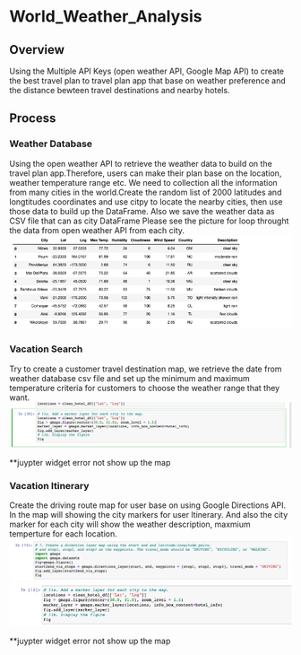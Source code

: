 # World_Weather_Analysis

## Overview
Using the Multiple API Keys (open weather API, Google Map API) to create the best travel plan to travel plan app that base on weather preference and the distance bewteen travel destinations and nearby hotels.

## Process
### Weather Database
Using the open weather API to retrieve the weather data to build on the travel plan app.Therefore, users can make their plan base on the location, weather temperature range etc. We need to collection all the information from many cities in the world.Create the random list of 2000 latitudes and longtitudes coordinates and use citpy to locate the nearby cities, then use those data to build up the DataFrame. Also we save the weather data as CSV file that can as city DataFrame
Please see the picture for loop throught the data from open weather API from each city.
![weather_Data](https://github.com/JoJofia/World_Weather_Analysis/blob/2c50dcd1e6e646cf4c7535a9a2331bd3d5a8b7a3/Weather_Database/Weather_Database.png)

### Vacation Search
Try to create a customer travel destination map, we retrieve the date from weather database csv file and set up the minimum and maximum temperature criteria for customers to choose the weather range that they want.
![WeatherPy vacation map](https://github.com/JoJofia/World_Weather_Analysis/blob/2c50dcd1e6e646cf4c7535a9a2331bd3d5a8b7a3/Vacation_Search/WeatherPy_vacation_map.png)

**juypter widget error not show up the map


### Vacation ltinerary
Create the driving route map for user base on using Google Directions API. In the map will showing the city markers for user ltinerary. And also the city marker for each city will show the weather description, maxmium temperture for each location.
![weather travel map](https://github.com/JoJofia/World_Weather_Analysis/blob/2c50dcd1e6e646cf4c7535a9a2331bd3d5a8b7a3/Vacation_Itinerary/WeatherPy_travel_map.png)
![weather travel map markers](https://github.com/JoJofia/World_Weather_Analysis/blob/2c50dcd1e6e646cf4c7535a9a2331bd3d5a8b7a3/Vacation_Itinerary/WeatherPy_travel_map_markers.png)

**juypter widget error not show up the map
